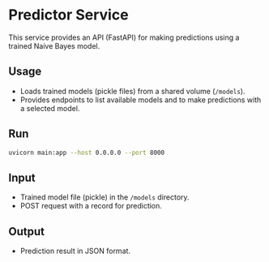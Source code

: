 # Predictor Service

This service provides an API (FastAPI) for making predictions using a trained Naive Bayes model.

## Usage

- Loads trained models (pickle files) from a shared volume (`/models`).
- Provides endpoints to list available models and to make predictions with a selected model.

## Run

```bash
uvicorn main:app --host 0.0.0.0 --port 8000
```

## Input
- Trained model file (pickle) in the `/models` directory.
- POST request with a record for prediction.

## Output
- Prediction result in JSON format. 